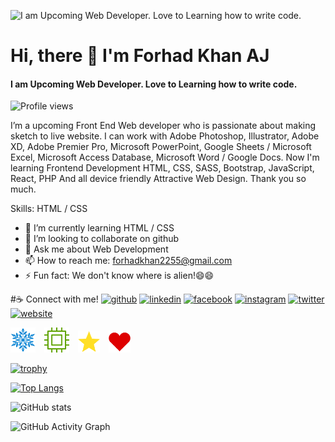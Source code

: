 ![I am Upcoming Web Developer. Love to Learning how to write code.](https://scontent.fdac12-1.fna.fbcdn.net/v/t1.6435-9/p600x600/55849207_2211736045809193_5165368342956998656_n.jpg?_nc_cat=107&ccb=1-5&_nc_sid=e3f864&_nc_eui2=AeEWuCtF4-f1NlyY7G1ukpjtgNF5PlSfJK-A0Xk-VJ8kr1CoaRnJCuUTiEsTg9Fh2LzXYHdM1W1JsczNsomX0Ha1&_nc_ohc=2zup9UW94hsAX_kuofV&_nc_ht=scontent.fdac12-1.fna&oh=f3eb16c75cbbe3c6c0c5ff522225ac2d&oe=615C5B2E)

# Hi, there 👋 I'm Forhad Khan AJ
#### I am Upcoming Web Developer. Love to Learning how to write code.
![Profile views](https://gpvc.arturio.dev/ForhadkhanAJ)  

I’m a upcoming Front End Web developer who is passionate about making sketch to live website. I can work with Adobe Photoshop, Illustrator, Adobe XD, Adobe Premier Pro, Microsoft PowerPoint, Google Sheets / Microsoft Excel, Microsoft Access Database, Microsoft Word / Google Docs. Now I'm learning Frontend Development HTML, CSS, SASS, Bootstrap, JavaScript, React, PHP And all device friendly Attractive Web Design. Thank you so much.

Skills: HTML / CSS

- 🌱 I’m currently learning HTML / CSS 
- 👯 I’m looking to collaborate on github 
- 💬 Ask me about Web Development  
- 📫 How to reach me: forhadkhan2255@gmail.com 
- ⚡ Fun fact: We don't know where is alien!😄😄 

#☕ Connect with me!
[<img src='https://cdn.jsdelivr.net/npm/simple-icons@3.0.1/icons/github.svg' alt='github' height='40'>](https://github.com/ForhadkhanAJ)  [<img src='https://cdn.jsdelivr.net/npm/simple-icons@3.0.1/icons/linkedin.svg' alt='linkedin' height='40'>](https://www.linkedin.com/in/forhad-khan-aj-a25756181/)  [<img src='https://cdn.jsdelivr.net/npm/simple-icons@3.0.1/icons/facebook.svg' alt='facebook' height='40'>](https://www.facebook.com/mdforhad.khanalif)  [<img src='https://cdn.jsdelivr.net/npm/simple-icons@3.0.1/icons/instagram.svg' alt='instagram' height='40'>](https://www.instagram.com/forhadkhanaj/)  [<img src='https://cdn.jsdelivr.net/npm/simple-icons@3.0.1/icons/twitter.svg' alt='twitter' height='40'>](https://twitter.com/forhadkhanaj)  [<img src='https://cdn.jsdelivr.net/npm/simple-icons@3.0.1/icons/icloud.svg' alt='website' height='40'>](https://forhadkhanaj.blogspot.com)  

<a href='https://archiveprogram.github.com/'><img src='https://raw.githubusercontent.com/acervenky/animated-github-badges/master/assets/acbadge.gif' width='40' height='40'></a> <a href='https://docs.github.com/en/developers'><img src='https://raw.githubusercontent.com/acervenky/animated-github-badges/master/assets/devbadge.gif' width='40' height='40'></a> <a href='https://stars.github.com/'><img src='https://raw.githubusercontent.com/acervenky/animated-github-badges/master/assets/starbadge.gif' width='35' height='35'></a> <a href='https://docs.github.com/en/github/supporting-the-open-source-community-with-github-sponsors'><img src='https://raw.githubusercontent.com/acervenky/animated-github-badges/master/assets/sponsorbadge.gif' width='35' height='35'></a> 

[![trophy](https://github-profile-trophy.vercel.app/?username=ForhadkhanAJ)](https://github.com/ryo-ma/github-profile-trophy)

[![Top Langs](https://github-readme-stats.vercel.app/api/top-langs/?username=ForhadkhanAJ)](https://github.com/anuraghazra/github-readme-stats)

![GitHub stats](https://github-readme-stats.vercel.app/api?username=ForhadkhanAJ&show_icons=true)  

![GitHub Activity Graph](https://activity-graph.herokuapp.com/graph?username=ForhadkhanAJ)  
